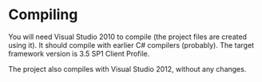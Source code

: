 # Compiling #

You will need Visual Studio 2010 to compile (the project files are created using it). It should compile with earlier C# compilers (probably). The target framework version is 3.5 SP1 Client Profile.

The project also compiles with Visual Studio 2012, without any changes.